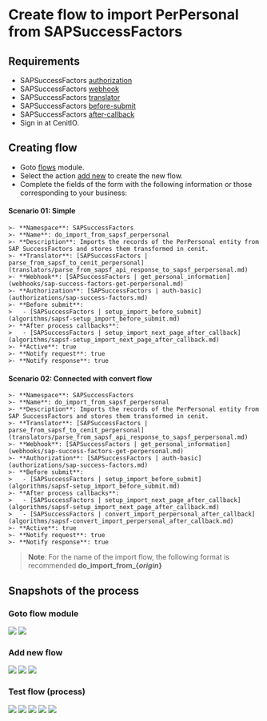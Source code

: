# Create flow to import PerPersonal from SAPSuccessFactors

## Requirements

* SAPSuccessFactors [authorization](../authorizations/SAPSuccessFactors-auth_basic.md)
* SAPSuccessFactors [webhook](../webhooks/SAPSuccessFactors-get_perpersonal.md)
* SAPSuccessFactors [translator](translators/parse_from_sapsf_api_response_to_sapsf_perpersonal.md)
* SAPSuccessFactors [before-submit](algorithms/sapsf-setup_import_before_submit.md)
* SAPSuccessFactors [after-callback](algorithms/sapsf-setup_import_next_page_after_callback.md)
* Sign in at CenitIO.[<i class="fa fa-external-link" aria-hidden="true"></i>](https://cenit.io/users/sign_in)

## Creating flow

* Goto [flows](https://cenit.io/flow) module.
* Select the action [add new](https://cenit.io/flow/new) to create the new flow.
* Complete the fields of the form with the following information or those corresponding to your business:

<!-- tabs:start -->

#### **Scenario 01: Simple**

    >- **Namespace**: SAPSuccessFactors
    >- **Name**: do_import_from_sapsf_perpersonal
    >- **Description**: Imports the records of the PerPersonal entity from SAP SuccessFactors and stores them transformed in cenit.
    >- **Translator**: [SAPSuccessFactors | parse_from_sapsf_to_cenit_perpersonal](translators/parse_from_sapsf_api_response_to_sapsf_perpersonal.md)
    >- **Webhook**: [SAPSuccessFactors | get_personal_information](webhooks/sap-success-factors-get-perpersonal.md)
    >- **Authorization**: [SAPSuccessFactors | auth-basic](authorizations/sap-success-factors.md)
    >- **Before submit**: 
    >   - [SAPSuccessFactors | setup_import_before_submit](algorithms/sapsf-setup_import_before_submit.md)
    >- **After process callbacks**: 
    >   - [SAPSuccessFactors | setup_import_next_page_after_callback](algorithms/sapsf-setup_import_next_page_after_callback.md)
    >- **Active**: true
    >- **Notify request**: true
    >- **Notify response**: true

#### **Scenario 02: Connected with convert flow**

    >- **Namespace**: SAPSuccessFactors
    >- **Name**: do_import_from_sapsf_perpersonal
    >- **Description**: Imports the records of the PerPersonal entity from SAP SuccessFactors and stores them transformed in cenit.
    >- **Translator**: [SAPSuccessFactors | parse_from_sapsf_to_cenit_perpersonal](translators/parse_from_sapsf_api_response_to_sapsf_perpersonal.md)
    >- **Webhook**: [SAPSuccessFactors | get_personal_information](webhooks/sap-success-factors-get-perpersonal.md)
    >- **Authorization**: [SAPSuccessFactors | auth-basic](authorizations/sap-success-factors.md)
    >- **Before submit**: 
    >   - [SAPSuccessFactors | setup_import_before_submit](algorithms/sapsf-setup_import_before_submit.md)
    >- **After process callbacks**: 
    >   - [SAPSuccessFactors | setup_import_next_page_after_callback](algorithms/sapsf-setup_import_next_page_after_callback.md)
    >   - [SAPSuccessFactors | convert_import_perpersonal_after_callback](algorithms/sapsf-convert_import_perpersonal_after_callback.md)
    >- **Active**: true
    >- **Notify request**: true
    >- **Notify response**: true
    
<!-- tabs:end -->

> **Note**: For the name of the import flow, the following format is recommended **do_import_from\_\{*origin*\}**

## Snapshots of the process

### Goto flow module

   ![](../assets/snapshots/sap-sf-flow/snapshots-001.png)
   ![](../assets/snapshots/sap-sf-flow/snapshots-002.png)
    
### Add new flow

   ![](../assets/snapshots/sap-sf-flow/snapshots-003.png)
   ![](../assets/snapshots/sap-sf-flow/snapshots-004.png)
   ![](../assets/snapshots/sap-sf-flow/snapshots-005.png)
   
### Test flow (process)

   ![](../assets/snapshots/sap-sf-flow/snapshots-006.png)
   ![](../assets/snapshots/sap-sf-flow/snapshots-007.png)
   ![](../assets/snapshots/sap-sf-flow/snapshots-008.png)
   ![](../assets/snapshots/sap-sf-flow/snapshots-009.png)
   ![](../assets/snapshots/sap-sf-flow/snapshots-010.png)
